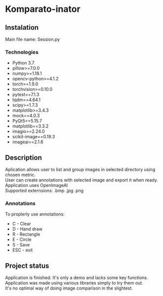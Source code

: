 # ​Komparato-inator

## Instalation
Main file name: Session.py

### Technologies
* Python 3.7
* pillow>=7.0.0
* numpy>=1.18.1
* opencv-python>=4.1.2
* torch>=1.9.0 
* torchvision>=0.10.0
* pytest==7.1.3
* tqdm==4.64.1
* scipy>=1.7.3
* matplotlib>=3.4.3 
* mock==4.0.3
* PyQt5==5.15.7
* matplotlib==3.3.2
* imagio==2.24.0
* scikit-image==0.19.3
* imageai==2.1.6

## Description
Aplication allows user to list and group images in selected directory using chosen metric.<br />
User can create annotations with selected image and export it when ready.<br />
Application uses OpenImageAI <br />
Supported externsions: .bmp .jpg .png <br />

### Annotations
To proplerly use annotations:
* C - Clear
* D - Hand draw
* R - Rectangle
* E - Circle
* S - Save
* ESC - exit



## Project status
Application is finished. It's only a demo and lacks some key functions.<br />
Application was made using various libraries simply to try them out. <br />
It's no optimal way of doing image comparison in the slightest.<br />

